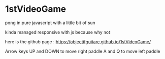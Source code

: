 # 1stVideoGame

pong in pure javascript with a little bit of sun

kinda managed responsive with js because why not

here is the github page : https://objectifguitare.github.io/1stVideoGame/

Arrow keys UP and DOWN to move right paddle
A and Q to move left paddle
